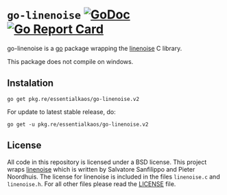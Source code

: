 # `go-linenoise` [![GoDoc](https://godoc.org/pkg.re/essentialkaos/go-linenoise.v2?status.svg)](https://godoc.org/pkg.re/essentialkaos/go-linenoise.v2) [![Go Report Card](https://goreportcard.com/badge/github.com/essentialkaos/go-linenoise)](https://goreportcard.com/report/github.com/essentialkaos/go-linenoise)

go-linenoise is a [go](http://golang.org) package wrapping the [linenoise](https://github.com/antirez/linenoise) C library.

This package does not compile on windows.

## Instalation

```
go get pkg.re/essentialkaos/go-linenoise.v2
```

For update to latest stable release, do:

```
go get -u pkg.re/essentialkaos/go-linenoise.v2
```

## License
All code in this repository is licensed under a BSD license.
This project wraps [linenoise](https://github.com/antirez/linenoise) which is written by Salvatore Sanfilippo and Pieter Noordhuis. The license for linenoise is included in the files `linenoise.c` and `linenoise.h`.
For all other files please read the [LICENSE](LICENSE) file.